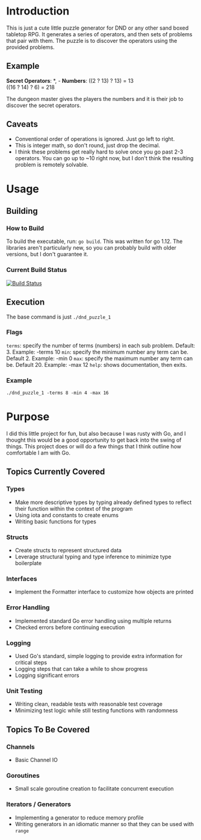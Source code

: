 # Introduction
This is just a cute little puzzle generator for DND or any other sand boxed tabletop RPG. 
It generates a series of operators, and then sets of problems that pair with them. The puzzle is
to discover the operators using the provided problems.

## Example
**Secret Operators**:
\*, -
**Numbers**:
((2 ? 13) ? 13) = 13  
((16 ? 14) ? 6) = 218

The dungeon master gives the players the numbers and it is their job to discover the secret operators.

## Caveats
* Conventional order of operations is ignored. Just go left to right.  
* This is integer math, so don't round, just drop the decimal.
* I think these problems get really hard to solve once you go past 2-3 operators. You can go up
to ~10 right now, but I don't think the resulting problem is remotely solvable.

# Usage
## Building
### How to Build
To build the executable, run: `go build`.
This was written for go 1.12. The libraries aren't particularly new, so you can probably build with 
older versions, but I don't guarantee it.
### Current Build Status
[![Build Status](https://travis-ci.org/Luke-Sikina/dnd_puzzle_1.svg?branch=master)](https://travis-ci.org/Luke-Sikina/dnd_puzzle_1)
## Execution
The base command is just
`./dnd_puzzle_1`
### Flags
`terms`: specify the number of terms (numbers) in each sub problem. Default: 3. Example: -terms 10
`min`: specify the minimum number any term can be. Default 2. Example: -min 0
`max`: specify the maximum number any term can be. Default 20. Example:  -max 12
`help`: shows documentation, then exits.
### Example
`./dnd_puzzle_1 -terms 8 -min 4 -max 16`

# Purpose
I did this little project for fun, but also because I was rusty with Go, and I thought this
would be a good opportunity to get back into the swing of things. This project does or will do a few
things that I think outline how comfortable I am with Go.

## Topics Currently Covered
### Types
- Make more descriptive types by typing already defined types to reflect their function
within the context of the program
- Using iota and constants to create enums
- Writing basic functions for types

### Structs
- Create structs to represent structured data
- Leverage structural typing and type inference to minimize type boilerplate

### Interfaces
- Implement the Formatter interface to customize how objects are printed

### Error Handling
- Implemented standard Go error handling using multiple returns
- Checked errors before continuing execution

### Logging
- Used Go's standard, simple logging to provide extra information for critical steps
- Logging steps that can take a while to show progress
- Logging significant errors

### Unit Testing
- Writing clean, readable tests with reasonable test coverage
- Minimizing test logic while still testing functions with randomness

## Topics To Be Covered
### Channels
- Basic Channel IO

### Goroutines
- Small scale goroutine creation to facilitate concurrent execution

### Iterators / Generators
- Implementing a generator to reduce memory profile
- Writing generators in an idiomatic manner so that they can be used with `range`